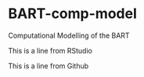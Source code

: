 # BART-comp-model
Computational Modelling of the BART


This is a line from RStudio


This is a line from Github
